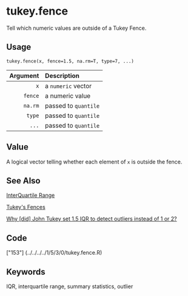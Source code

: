tukey.fence
===========

Tell which numeric values are outside of a Tukey Fence.

Usage
-----

    tukey.fence(x, fence=1.5, na.rm=T, type=7, ...)

| Argument | Description          |
| -------: | :------------------- |
|      `x` | a `numeric` vector   |
|  `fence` | a numeric value      |
|  `na.rm` | passed to `quantile` |
|   `type` | passed to `quantile` |
|    `...` | passed to `quantile` |

Value
-----

A logical vector telling whether each element of `x` is outside the fence.

See Also
--------

[InterQuartile Range](http://sphweb.bumc.bu.edu/otlt/MPH-Modules/BS/BS704_SummarizingData/BS704_SummarizingData7.html)

[Tukey's Fences](https://en.wikipedia.org/wiki/Outlier#Tukey's_fences)

[Why \[did\] John Tukey set 1.5 IQR to detect outliers instead of 1 or 2?](https://math.stackexchange.com/questions/966331/why-john-tukey-set-1-5-iqr-to-detect-outliers-instead-of-1-or-2)

Code
----

["153"] (../../../../1/5/3/0/tukey.fence.R)

Keywords
--------
 
IQR, interquartile range, summary statistics, outlier
